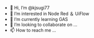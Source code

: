 - 👋 Hi, I’m @kjsugi77
- 👀 I’m interested in Node Red ＆ UiFlow
- 🌱 I’m currently learning GAS
- 💞️ I’m looking to collaborate on ...
- 📫 How to reach me ...

<!---
kjsugi77/kjsugi77 is a ✨ special ✨ repository because its `README.md` (this file) appears on your GitHub profile.
You can click the Preview link to take a look at your changes.
--->
